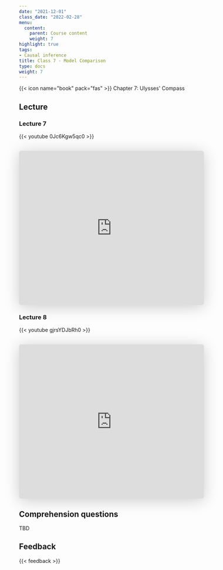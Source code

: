```yaml
---
date: "2021-12-01"
class_date: "2022-02-28"
menu:
  content:
    parent: Course content
    weight: 7
highlight: true
tags:
- Causal inference
title: Class 7 - Model Comparison
type: docs
weight: 7
---
```


{{< icon name="book" pack="fas" >}} Chapter 7: Ulysses' Compass

<!--more-->

## Lecture

### Lecture 7

{{< youtube 0Jc6Kgw5qc0 >}}

<br>

<iframe class="speakerdeck-iframe" frameborder="0" src="https://speakerdeck.com/player/a6e7ecd6950045c7ae93f34bc1955557" title="L07 Statistical Rethinking Winter 2019" allowfullscreen="true" mozallowfullscreen="true" webkitallowfullscreen="true" style="border: 0px; background: padding-box padding-box rgba(0, 0, 0, 0.1); margin: 0px; padding: 0px; border-radius: 6px; box-shadow: rgba(0, 0, 0, 0.2) 0px 5px 40px; width: 100%; height: 420px;" data-ratio="1.3333333333333333"></iframe>

<br>

### Lecture 8

{{< youtube gjrsYDJbRh0 >}}

<br>

<iframe class="speakerdeck-iframe" frameborder="0" src="https://speakerdeck.com/player/13b0ac246f344570b6b002b8e3c384bc" title="L08 Statistical Rethinking Winter 2019" allowfullscreen="true" mozallowfullscreen="true" webkitallowfullscreen="true" style="border: 0px; background: padding-box padding-box rgba(0, 0, 0, 0.1); margin: 0px; padding: 0px; border-radius: 6px; box-shadow: rgba(0, 0, 0, 0.2) 0px 5px 40px; width: 100%; height: 420px;" data-ratio="1.3333333333333333"></iframe>


## Comprehension questions

TBD

## Feedback

{{< feedback >}}
